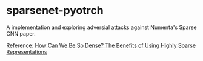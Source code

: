 # sparsenet-pyotrch

A implementation and exploring adversial attacks against Numenta's Sparse CNN paper.

Reference: [How Can We Be So Dense? The Benefits of Using Highly Sparse Representations](https://arxiv.org/abs/1903.11257)
